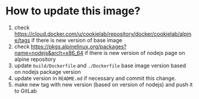 # How to update this image?

1. check https://cloud.docker.com/u/cookielab/repository/docker/cookielab/alpine/tags if there is new version of base image
2. check https://pkgs.alpinelinux.org/packages?name=nodejs&arch=x86_64 if there is new version of nodejs page on alpine repository
3. update `build/Dockerfile` and `./Dockerfile` base image version based on nodejs package version
4. update version in `README.md` if necessary and commit this change.
5. make new tag with new version (based on version of nodejs) and push it to GitLab
